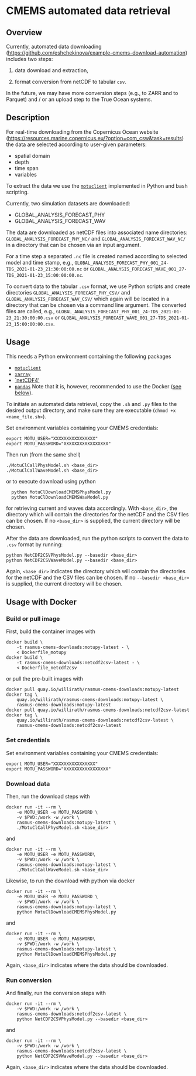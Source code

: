 ﻿# CMEMS automated data retrieval

## Overview

Currently, automated data downloading (https://github.com/eshchekinova/example-cmems-download-automation) includes two steps:

1. data download and extraction,

2. format conversion from netCDF to tabular `csv`.

In the future, we may have more conversion steps (e.g., to ZARR and to Parquet) and / or an upload step to the True Ocean systems.

## Description

For real-time downloading from the Copernicus Ocean website (https://resources.marine.copernicus.eu/?option=com_csw&task=results) the data are selected according to user-given parameters:

- spatial domain
- depth
- time span
- variables

To extract the data we use the [`motuclient`](https://github.com/clstoulouse/motu-client-python/) implemented in Python and bash scripting.

Currently, two simulation datasets are downloaded:

- GLOBAL_ANALYSIS_FORECAST_PHY
- GLOBAL_ANALYSIS_FORECAST_WAV

The data are downloaded as netCDF files into associated name directories: `GLOBAL_ANALYSIS_FORECAST_PHY_NC/` and `GLOBAL_ANALYSIS_FORECAST_WAV_NC/` in a directory that can be chosen via an input argument.

For a time step a separated `.nc` file is created named according to selected model and time stamp, e.g., `GLOBAL_ANALYSIS_FORECAST_PHY_001_24-TDS_2021-01-23_21:30:00:00.nc` or `GLOBAL_ANALYSIS_FORECAST_WAVE_001_27-TDS_2021-01-23_15:00:00:00.nc`.

To convert data to the tabular `.csv` format, we use Python scripts and create directories `GLOBAL_ANALYSIS_FORECAST_PHY_CSV/` and `GLOBAL_ANALYSIS_FORECAST_WAV_CSV/` which again will be located in a directory that can be chosen via a command line argument. The converted files are called, e.g., `GLOBAL_ANALYSIS_FORECAST_PHY_001_24-TDS_2021-01-23_21:30:00:00.csv` or `GLOBAL_ANALYSIS_FORECAST_WAVE_001_27-TDS_2021-01-23_15:00:00:00.csv`.


## Usage

This needs a Python environment containing the following packages
- [`motuclient`](https://github.com/clstoulouse/motu-client-python#using-pip)
- [`xarray`](http://xarray.pydata.org/en/stable/installing.html#instructions)
- [`netCDF4'](https://pypi.org/project/netCDF4/)
- [`pandas`](https://pandas.pydata.org/pandas-docs/stable/getting_started/install.html#installing-from-pypi)
Note that it is, however,  recommended to use the Docker ([see below](#usage-with-docker)).

To initiate an automated data retrieval, copy the `.sh` and `.py` files to the desired output directory, and make sure they are executable (`chmod +x  <name_file.sh>`).

Set environment variables containing your CMEMS credentials:
```shell
export MOTU_USER="XXXXXXXXXXXXXXXX"
export MOTU_PASSWORD="XXXXXXXXXXXXXXXXX"
```

Then run (from the same shell)
```shell
./MotuClCallPhysModel.sh <base_dir>
./MotuClCallWaveModel.sh <base_dir>
```
or
to execute download using python
```shell
  python MotuClDownloadCMEMSPhysModel.py
  python MotuClDownloadCMEMSWavModel.py
```
for retrieving current and waves data accordingly.
With `<base_dir>`, the directory which will contain the directories for the netCDF and the CSV files can be chosen. If no `<base_dir>` is supplied, the current directory will be chosen.

After the data are downloaded, run the python scripts to convert the data to `.csv` format by running:
```shell
python NetCDF2CSVPhysModel.py --basedir <base_dir>
python NetCDF2CSVWaveModel.py --basedir <base_dir>
```
Again, `<base_dir>` indicates the directory which will contain the directories for the netCDF and the CSV files can be chosen. If no `--basedir <base_dir>` is supplied, the current directory will be chosen.

## Usage with Docker

### Build or pull image

First, build the container images with
```shell
docker build \
    -t rasmus-cmems-downloads:motupy-latest - \
    < Dockerfile_motupy
docker build \
    -t rasmus-cmems-downloads:netcdf2csv-latest - \
    < Dockerfile_netcdf2csv
```
or pull the pre-built images with
```shell
docker pull quay.io/willirath/rasmus-cmems-downloads:motupy-latest
docker tag \
    quay.io/willirath/rasmus-cmems-downloads:motupy-latest \
    rasmus-cmems-downloads:motupy-latest
docker pull quay.io/willirath/rasmus-cmems-downloads:netcdf2csv-latest
docker tag \
    quay.io/willirath/rasmus-cmems-downloads:netcdf2csv-latest \
    rasmus-cmems-downloads:netcdf2csv-latest
```

### Set credentials

Set environment variables containing your CMEMS credentials:
```shell
export MOTU_USER="XXXXXXXXXXXXXXXX"
export MOTU_PASSWORD="XXXXXXXXXXXXXXXXX"
```

### Download data

Then, run the download steps with
```shell
docker run -it --rm \
    -e MOTU_USER -e MOTU_PASSWORD \
    -v $PWD:/work -w /work \
    rasmus-cmems-downloads:motupy-latest \
    ./MotuClCallPhysModel.sh <base_dir>
```
and
```shell
docker run -it --rm \
    -e MOTU_USER -e MOTU_PASSWORD\
    -v $PWD:/work -w /work \
    rasmus-cmems-downloads:motupy-latest \
    ./MotuClCallWaveModel.sh <base_dir>
```
Likewise, to run the download with python via docker
```shell
docker run -it --rm \
    -e MOTU_USER -e MOTU_PASSWORD \
    -v $PWD:/work -w /work \
    rasmus-cmems-downloads:motupy-latest \
    python MotuClDownloadCMEMSPhysModel.py 
```
and
```shell
docker run -it --rm \
    -e MOTU_USER -e MOTU_PASSWORD\
    -v $PWD:/work -w /work \
    rasmus-cmems-downloads:motupy-latest \
    python MotuClDownloadCMEMSPhysModel.py
```
Again, `<base_dir>` indicates where the data should be downloaded.

### Run conversion

And finally, run the conversion steps with
```shell
docker run -it --rm \
    -v $PWD:/work -w /work \
    rasmus-cmems-downloads:netcdf2csv-latest \
    python NetCDF2CSVPhysModel.py --basedir <base_dir>
```
and
```shell
docker run -it --rm \
    -v $PWD:/work -w /work \
    rasmus-cmems-downloads:netcdf2csv-latest \
    python NetCDF2CSVWaveModel.py --basedir <base_dir>
```
Again, `<base_dir>` indicates where the data should be downloaded.
